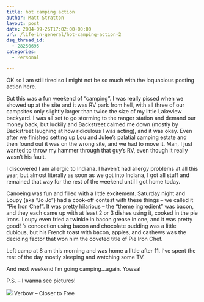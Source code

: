 ```yaml
---
title: hot camping action
author: Matt Stratton
layout: post
date: 2004-09-26T17:02:00+00:00
url: /life-in-general/hot-camping-action-2
dsq_thread_id:
  - 28250695
categories:
  - Personal

---
```

OK so I am still tired so I might not be so much with the loquacious posting action here.

But this was a fun weekend of &#8220;camping&#8221;. I was really pissed when we showed up at the site and it was RV park from hell, with all three of our campsites only slightly larger than twice the size of my little Lakeview backyard. I was all set to go storming to the ranger station and demand our money back, but luckily and Backstreet calmed me down (mostly by Backstreet laughing at how ridiculous I was acting), and it was okay. Even after we finished setting up Lou and Julee&#8217;s palatial camping estate and then found out it was on the wrong site, and we had to move it. Man, I just wanted to throw my hammer through that guy&#8217;s RV, even though it really wasn&#8217;t his fault.

I discovered I am allergic to Indiana. I haven&#8217;t had allergy problems at all this year, but almost literally as soon as we got into Indiana, I got all stuff and remained that way for the rest of the weekend until I got home today.

Canoeing was fun and filled with a little excitement. Saturday night and Loupy (aka &#8220;Jo Jo&#8221;) had a cook-off contest with these things &#8211; we called it &#8220;Pie Iron Chef&#8221;. It was pretty hilarious &#8211; the &#8220;theme ingredient&#8221; was bacon, and they each came up with at least 2 or 3 dishes using it, cooked in the pie irons. Loupy even fried a twinkie in bacon grease in one, and it was pretty good! &#8216;s concoction using bacon and chocolate pudding was a little dubious, but his French toast with bacon, apples, and cashews was the deciding factor that won him the coveted title of Pie Iron Chef.

Left camp at 8 am this morning and was home a little after 11. I&#8217;ve spent the rest of the day mostly sleeping and watching some TV.

And next weekend I&#8217;m going camping&#8230;again. Yowsa!

P.S. &#8211; I wanna see pictures!

[![][1]][2] Verbow &#8211; Closer to Free</span>

 [1]: https://ax.phobos.apple.com.edgesuite.net/images/iTunes.gif
 [2]: https://www.itunes.com